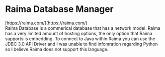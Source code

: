 # Raima Database Manager 
[https://raima.com/](https://raima.com/)      
Raima Database is a commerical database that has a network model. Raima has a very limited amount of hosting options, the only option that Raima supports is embedding. To connect to Java within Raima you can use the JDBC 3.0 API Driver and I was unable to find infomration regarding Python so I believe Raima does not support this language. 